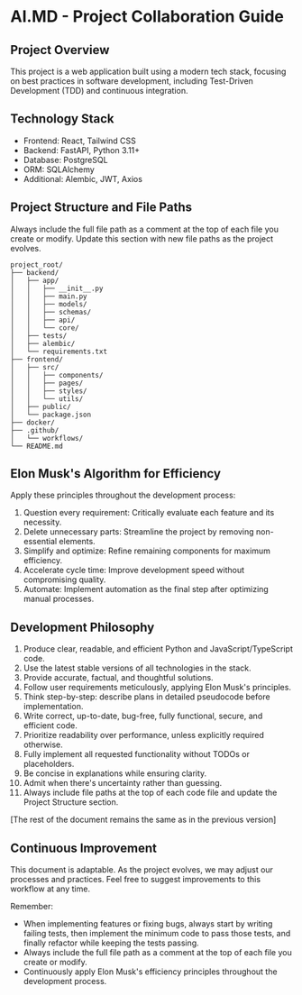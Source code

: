 # AI.MD - Project Collaboration Guide

## Project Overview

This project is a web application built using a modern tech stack, focusing on best practices in software development, including Test-Driven Development (TDD) and continuous integration.

## Technology Stack

- Frontend: React, Tailwind CSS
- Backend: FastAPI, Python 3.11+
- Database: PostgreSQL
- ORM: SQLAlchemy
- Additional: Alembic, JWT, Axios

## Project Structure and File Paths

Always include the full file path as a comment at the top of each file you create or modify. Update this section with new file paths as the project evolves.

```
project_root/
├── backend/
│   ├── app/
│   │   ├── __init__.py
│   │   ├── main.py
│   │   ├── models/
│   │   ├── schemas/
│   │   ├── api/
│   │   └── core/
│   ├── tests/
│   ├── alembic/
│   └── requirements.txt
├── frontend/
│   ├── src/
│   │   ├── components/
│   │   ├── pages/
│   │   ├── styles/
│   │   └── utils/
│   ├── public/
│   └── package.json
├── docker/
├── .github/
│   └── workflows/
└── README.md
```

## Elon Musk's Algorithm for Efficiency

Apply these principles throughout the development process:

1. Question every requirement: Critically evaluate each feature and its necessity.
2. Delete unnecessary parts: Streamline the project by removing non-essential elements.
3. Simplify and optimize: Refine remaining components for maximum efficiency.
4. Accelerate cycle time: Improve development speed without compromising quality.
5. Automate: Implement automation as the final step after optimizing manual processes.

## Development Philosophy

1. Produce clear, readable, and efficient Python and JavaScript/TypeScript code.
2. Use the latest stable versions of all technologies in the stack.
3. Provide accurate, factual, and thoughtful solutions.
4. Follow user requirements meticulously, applying Elon Musk's principles.
5. Think step-by-step: describe plans in detailed pseudocode before implementation.
6. Write correct, up-to-date, bug-free, fully functional, secure, and efficient code.
7. Prioritize readability over performance, unless explicitly required otherwise.
8. Fully implement all requested functionality without TODOs or placeholders.
9. Be concise in explanations while ensuring clarity.
10. Admit when there's uncertainty rather than guessing.
11. Always include file paths at the top of each code file and update the Project Structure section.

[The rest of the document remains the same as in the previous version]

## Continuous Improvement

This document is adaptable. As the project evolves, we may adjust our processes and practices. Feel free to suggest improvements to this workflow at any time.

Remember:

- When implementing features or fixing bugs, always start by writing failing tests, then implement the minimum code to pass those tests, and finally refactor while keeping the tests passing.
- Always include the full file path as a comment at the top of each file you create or modify.
- Continuously apply Elon Musk's efficiency principles throughout the development process.
